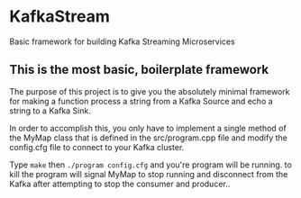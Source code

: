 # KafkaStream
Basic framework for building Kafka Streaming Microservices

## This is the most basic, boilerplate framework
The purpose of this project is to give you the absolutely minimal framework for
making a function process a string from a Kafka Source and echo a string to a
Kafka Sink.

In order to accomplish this, you only have to implement a single method of the
MyMap class that is defined in the src/program.cpp file and modify the
config.cfg file to connect to your Kafka cluster.

Type `make` then `./program config.cfg` and you're program will be running.
<Ctl-C> to kill the program will signal MyMap to stop running and disconnect
from the Kafka after attempting to stop the consumer and producer..

